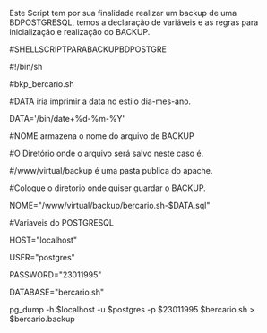 Este Script tem por sua finalidade realizar um backup de uma BDPOSTGRESQL, temos a declaração de variáveis e
as regras para inicialização e realização do BACKUP.

#SHELLSCRIPTPARABACKUPBDPOSTGRE

#!/bin/sh

#bkp_bercario.sh

#DATA iria imprimir a data no estilo dia-mes-ano.

DATA='/bin/date+%d-%m-%Y'

#NOME armazena o nome do arquivo de BACKUP

#O Diretório onde o arquivo será salvo neste caso é.

#/www/virtual/backup é uma pasta publica do apache.

#Coloque o diretorio onde quiser guardar o BACKUP.

NOME="/www/virtual/backup/bercario.sh-$DATA.sql"

#Variaveis do POSTGRESQL

HOST="localhost"

USER="postgres"

PASSWORD="23011995"

DATABASE="bercario.sh"

pg_dump -h $localhost -u $postgres -p $23011995 $bercario.sh > $bercario.backup
